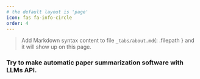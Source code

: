 ```yaml
---
# the default layout is 'page'
icon: fas fa-info-circle
order: 4
---
```


> Add Markdown syntax content to file `_tabs/about.md`{: .filepath } and it will show up on this page.
<!-- {: .prompt-tip } -->
### Try to make automatic paper summarization software with LLMs API.
